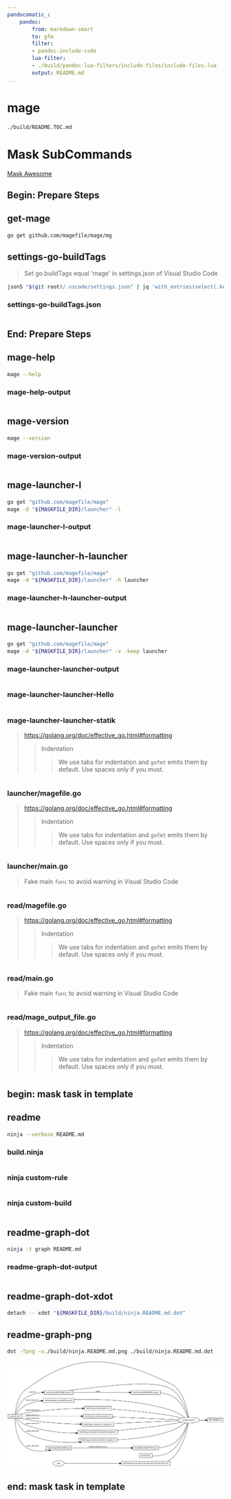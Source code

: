 ```yaml
---
pandocomatic_:
    pandoc:
        from: markdown-smart
        to: gfm
        filter:
        - pandoc-include-code
        lua-filter:
        - ./build/pandoc-lua-filters/include-files/include-files.lua
        output: README.md
...
```


# mage

<!-- markdownlint-disable MD007 MD030 -->
```{.include}
./build/README.TOC.md
```
<!-- markdownlint-enable MD007 MD030 -->

# Mask SubCommands

[Mask Awesome](https://github.com/huzhenghui/mask-awesome)

## Begin: Prepare Steps

## get-mage

```bash
go get github.com/magefile/mage/mg
```

## settings-go-buildTags

> Set go.buildTags equal 'mage' in settings.json of Visual Studio Code

```bash
json5 "$(git root)/.vscode/settings.json" | jq 'with_entries(select(.key == "go.buildTags"))'
```

### settings-go-buildTags.json

```{.json include=./build/settings-go-buildTags.json}
```

## End: Prepare Steps

## mage-help

```bash
mage --help
```

### mage-help-output

<!-- markdownlint-disable MD010 MD013 -->
```{.plain include=./build/mage-help-output.txt}
```
<!-- markdownlint-enable MD010 MD013 -->

## mage-version

```bash
mage --version
```

### mage-version-output

```{.plain include=./build/mage-version-output.txt}
```

## mage-launcher-l

```bash
go get "github.com/magefile/mage"
mage -d "${MASKFILE_DIR}/launcher" -l
```

### mage-launcher-l-output

```{.plain include=./build/mage-launcher-l-output.txt}
```

## mage-launcher-h-launcher

```bash
go get "github.com/magefile/mage"
mage -d "${MASKFILE_DIR}/launcher" -h launcher
```

### mage-launcher-h-launcher-output

<!-- markdownlint-disable MD010 -->
```{.plain include=./build/mage-launcher-h-launcher-output.txt}
```
<!-- markdownlint-enable MD010 -->

## mage-launcher-launcher

```bash
go get "github.com/magefile/mage"
mage -d "${MASKFILE_DIR}/launcher" -v -keep launcher
```

### mage-launcher-launcher-output

```{.plain include=./build/mage-launcher-launcher-output.txt}
```

### mage-launcher-launcher-Hello

```{.plain include=./FS/Hello.txt}
```

### mage-launcher-launcher-statik

> <https://golang.org/doc/effective_go.html#formatting>
>
> > Indentation
> >
> > > We use tabs for indentation and `gofmt` emits them by default.
> > > Use spaces only if you must.

<!-- markdownlint-disable MD010 MD013 -->
```{.go include=./statik/statik.go}
```
<!-- markdownlint-enable MD010 MD013 -->

### launcher/magefile.go

> <https://golang.org/doc/effective_go.html#formatting>
>
> > Indentation
> >
> > > We use tabs for indentation and `gofmt` emits them by default.
> > > Use spaces only if you must.

<!-- markdownlint-disable MD010 -->
```{.go include=./launcher/magefile.go}
```
<!-- markdownlint-enable MD010 -->

### launcher/main.go

> Fake main `func` to avoid warning in Visual Studio Code

```{.go include=./launcher//main.go}
```

### read/magefile.go

> <https://golang.org/doc/effective_go.html#formatting>
>
> > Indentation
> >
> > > We use tabs for indentation and `gofmt` emits them by default.
> > > Use spaces only if you must.

<!-- markdownlint-disable MD010 -->
```{.go include=./read/magefile.go}
```
<!-- markdownlint-enable MD010 -->

### read/main.go

> Fake main `func` to avoid warning in Visual Studio Code

```{.go include=./read/main.go}
```

### read/mage_output_file.go

> <https://golang.org/doc/effective_go.html#formatting>
>
> > Indentation
> >
> > > We use tabs for indentation and `gofmt` emits them by default.
> > > Use spaces only if you must.

<!-- markdownlint-disable MD010 MD013 -->
```{.go include=./read/mage_output_file.go}
```
<!-- markdownlint-enable MD010 MD013 -->

## begin: mask task in template

## readme

```bash
ninja --verbose README.md
```

### build.ninja

```{.ninja include=./build.ninja}

```

### ninja custom-rule

```{.ninja include=build.ninja snippet=custom-rule}

```

### ninja custom-build

```{.ninja include=build.ninja snippet=custom-build}

```

## readme-graph-dot

```bash
ninja -t graph README.md
```

### readme-graph-dot-output

```{.dot include=./build/ninja.README.md.dot}

```

## readme-graph-dot-xdot

```bash
detach -- xdot "${MASKFILE_DIR}/build/ninja.README.md.dot"
```

## readme-graph-png

```bash
dot -Tpng -o./build/ninja.README.md.png ./build/ninja.README.md.dot
```

![README.md](./build/ninja.README.md.png)

## end: mask task in template
